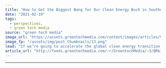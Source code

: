 ```yaml
---
title: "How to Get the Biggest Bang for Our Clean Energy Buck in Southeast Asia"
date: "2021-02-19"
tags: 
  - perspectives,
  - green tech media
source: "green tech media"
image_url: "https://assets.greentechmedia.com/content/images/articles/Vietnam_solar_wind_XL.jpg"
image_fp: "/assets/img/post_thumbnails/13.png"
lead: "If we’re going to accelerate the global clean energy transition, we need to get smarter about how we deploy scarce climate finance overseas. Nowhere is a smarter approach needed than in one of the last frontiers for coal expansion -  Southeast Asia. Pu ..."
article_url: "http://feeds.greentechmedia.com/~r/GreentechMedia/~3/QRb16Mn4L0g/how-to-get-the-biggest-bang-for-our-clean-energy-buck-in-southeast-asia"
---
```


---
